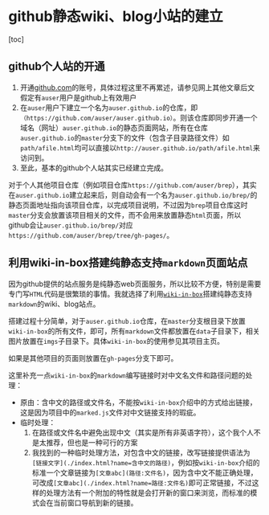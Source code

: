 # github静态wiki、blog小站的建立
[toc]
## github个人站的开通
1. 开通[github.com](www.github.com)的账号，具体过程这里不再累述，请参见网上其他文章后文假定有`auser`用户是github上有效用户
2. 在`auser`用户下建立一个名为`auser.github.io`的仓库，即`（https://github.com/auser/auser.github.io）`。则该仓库即同步开通一个域名（网址）`auser.github.io`的静态页面网站，所有在仓库`auser.github.io`的`master`分支下的文件（包含子目录路径文件）如`path/afile.html`均可以直接以`http://auser.github.io/path/afile.html`来访问到。
3. 至此，基本的github个人站其实已经建立完成。

对于个人其他项目仓库（例如项目仓库`https://github.com/auser/brep`），其实在`auser.github.io`建立起来后，则自动会有一个名为`auser.github.io/brep/`的静态页面地址指向该项目仓库，以完成项目说明，不过因为`brep`项目仓库这时`master`分支会放置该项目相关的文件，而不会用来放置静态`html`页面，所以github会让`auser.github.io/brep/`对应`https://github.com/auser/brep/tree/gh-pages/`。

## 利用wiki-in-box搭建纯静态支持`markdown`页面站点
因为github提供的站点服务是纯静态web页面服务，所以比较不方便，特别是需要专门写`HTML`代码是很繁琐的事情。我就选择了利用[`wiki-in-box`](http://dmscode.github.io/Wiki-in-box/)搭建纯静态支持`markdown`的wiki、blog站点。

搭建过程十分简单，对于`auser.github.io`仓库，在`master`分支根目录下放置`wiki-in-box`的所有文件，即可，所有`markdown`文件都放置在`data`子目录下，相关图片放置在`imgs`子目录下。具体`wiki-in-box`的使用参见其项目主页。

如果是其他项目的页面则放置在`gh-pages`分支下即可。

这里补充一点`wiki-in-box`的`markdown`编写链接时对中文名文件和路径问题的处理：
* 原由：含中文的路径或文件名，不能按`wiki-in-box`介绍中的方式给出链接，这是因为项目中的`marked.js`文件对中文链接支持的瑕疵。
* 临时处理：
    1. 在路径或文件名中避免出现中文（其实是所有非英语字符），这个我个人不是太推荐，但也是一种可行的方案
    2. 我找到的一种临时处理方法，对包含中文的链接，改写链接提供语法为 `[链接文字](./index.html?name=含中文的路径)`，例如按`wiki-in-box`介绍的标准一个文章链接为`[文章abc](路径:文件名)`，因为含中文不能正确处理，可改成`[文章abc](./index.html?name=路径:文件名)`即可正常链接，不过这样的处理方法有一个附加的特性就是会打开新的窗口来浏览，而标准的模式会在当前窗口导航到新的链接。